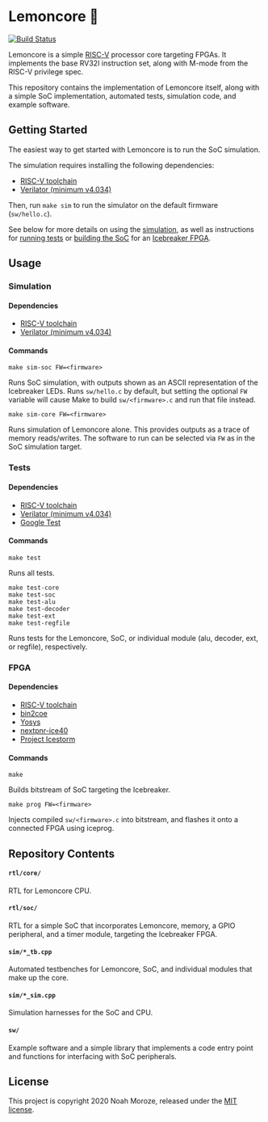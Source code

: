 # Lemoncore :lemon:

[![Build Status](https://travis-ci.com/nmoroze/lemoncore.svg?branch=main)](https://travis-ci.com/nmoroze/lemoncore)

Lemoncore is a simple [RISC-V][riscv] processor core targeting FPGAs. It
implements the base RV32I instruction set, along with M-mode from the
RISC-V privilege spec.

This repository contains the implementation of Lemoncore itself, along with
a simple SoC implementation, automated tests, simulation code, and example
software.

## Getting Started

The easiest way to get started with Lemoncore is to run the SoC simulation.

The simulation requires installing the following dependencies:

- [RISC-V toolchain][riscv]
- [Verilator (minimum v4.034)][verilator]

Then, run `make sim` to run the simulator on the default firmware (`sw/hello.c`).

See below for more details on using the [simulation](#simulation), as well as
instructions for [running tests](#tests) or [building the SoC](#fpga) for
an [Icebreaker FPGA][icebreaker].

## Usage

### Simulation

#### Dependencies
- [RISC-V toolchain][riscv-gcc]
- [Verilator (minimum v4.034)][verilator]

#### Commands
```
make sim-soc FW=<firmware>
```
Runs SoC simulation, with outputs shown as an ASCII representation of the Icebreaker LEDs. Runs
`sw/hello.c` by default, but setting the optional `FW` variable will cause Make
to build `sw/<firmware>.c` and run that file instead.

```
make sim-core FW=<firmware>
```
Runs simulation of Lemoncore alone. This provides outputs as a trace of memory
reads/writes. The software to run can be selected via `FW` as in the SoC
simulation target.


### Tests

#### Dependencies
- [RISC-V toolchain][riscv-gcc]
- [Verilator (minimum v4.034)][verilator]
- [Google Test][gtest]

#### Commands
```
make test
```
Runs all tests.

```
make test-core
make test-soc
make test-alu
make test-decoder
make test-ext
make test-regfile
```
Runs tests for the Lemoncore, SoC, or individual module (alu, decoder, ext, or regfile), respectively.

### FPGA

#### Dependencies
- [RISC-V toolchain][riscv-gcc]
- [bin2coe][bin2coe]
- [Yosys][yosys]
- [nextpnr-ice40][nextpnr]
- [Project Icestorm][icestorm]

#### Commands
```
make
```
Builds bitstream of SoC targeting the Icebreaker.

```
make prog FW=<firmware>
```
Injects compiled `sw/<firmware>.c` into bitstream, and flashes it onto a connected FPGA using
iceprog.

## Repository Contents
#### `rtl/core/`
RTL for Lemoncore CPU.

#### `rtl/soc/`
RTL for a simple SoC that incorporates Lemoncore, memory, a GPIO peripheral, and
a timer module, targeting the Icebreaker FPGA.

#### `sim/*_tb.cpp`
Automated testbenches for Lemoncore, SoC, and individual modules that make up
the core.

#### `sim/*_sim.cpp`
Simulation harnesses for the SoC and CPU.

#### `sw/`
Example software and a simple library that implements a code entry point and
functions for interfacing with SoC peripherals.

## License
This project is copyright 2020 Noah Moroze, released under the [MIT license][mit].

[riscv]: https://riscv.org/
[icebreaker]: https://1bitsquared.com/products/icebreaker
[verilator]: https://www.veripool.org/projects/verilator/wiki/Installing
[riscv-gcc]: https://github.com/riscv/riscv-gnu-toolchain
[bin2coe]: https://pypi.org/project/bin2coe/
[gtest]: https://github.com/google/googletest
[yosys]: http://yosyshq.net/yosys/download.html
[nextpnr]: https://github.com/YosysHQ/nextpnr
[icestorm]: http://bygone.clairexen.net/icestorm/
[mit]: https://opensource.org/licenses/MIT

